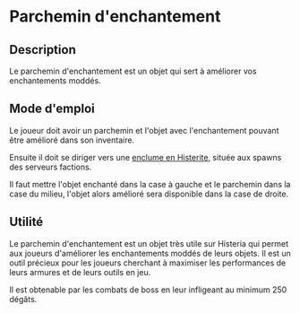 # Parchemin d'enchantement

## Description
Le parchemin d'enchantement est un objet qui sert à améliorer vos enchantements moddés. 

## Mode d'emploi
Le joueur doit avoir un parchemin et l'objet avec l'enchantement pouvant être amélioré dans son inventaire.

Ensuite il doit se diriger vers une [enclume en Histerite](https://histeria.fr/wiki/blocs/histerite-anvil), située aux spawns des serveurs factions.

Il faut mettre l'objet enchanté dans la case à gauche et le parchemin dans la case du milieu, l'objet alors amélioré sera disponible dans la case de droite.

## Utilité
Le parchemin d'enchantement est un objet très utile sur Histeria qui permet aux joueurs d'améliorer les enchantements moddés de leurs objets. Il est un outil précieux pour les joueurs cherchant à maximiser les performances de leurs armures et de leurs outils en jeu.

Il est obtenable par les combats de boss en leur infligeant au minimum 250 dégâts.